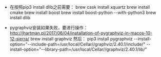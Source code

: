 - 在按照pip3 install dlib之前需要：
brew cask install xquartz
brew install cmake
brew install boost
brew install boost-python --with-python3
brew install dlib

- pygraphviz安装如果失败，要进行操作：
http://jhartman.pl/2017/06/04/installation-of-pygraphviz-in-macos-10-12-sierra/
brew install graphviz
然后：
pip3 install pygraphviz --install-option="--include-path=/usr/local/Cellar//graphviz/2.40.1/include/" --install-option="--library-path=/usr/local/Cellar//graphviz/2.40.1/lib/"